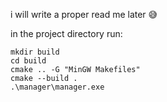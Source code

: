 i will write a proper read me later 😅

in the project directory run:

```
mkdir build
cd build
cmake .. -G "MinGW Makefiles"
cmake --build .
.\manager\manager.exe
```